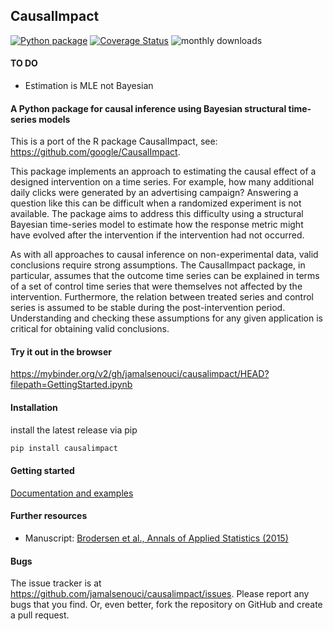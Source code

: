 ## CausalImpact

[![Python package](https://github.com/jamalsenouci/causalimpact/actions/workflows/main.yml/badge.svg)](https://github.com/jamalsenouci/causalimpact/actions/workflows/main.yml)
[![Coverage Status](https://coveralls.io/repos/github/jamalsenouci/causalimpact/badge.svg)](https://coveralls.io/github/jamalsenouci/causalimpact)
![monthly downloads](https://pepy.tech/badge/causalimpact/month)

#### TO DO

- Estimation is MLE not Bayesian

#### A Python package for causal inference using Bayesian structural time-series models

This is a port of the R package CausalImpact, see: https://github.com/google/CausalImpact.

This package implements an approach to estimating the causal effect of a designed intervention on a time series. For example, how many additional daily clicks were generated by an advertising campaign? Answering a question like this can be difficult when a randomized experiment is not available. The package aims to address this difficulty using a structural Bayesian time-series model to estimate how the response metric might have evolved after the intervention if the intervention had not occurred.

As with all approaches to causal inference on non-experimental data, valid conclusions require strong assumptions. The CausalImpact package, in particular, assumes that the outcome time series can be explained in terms of a set of control time series that were themselves not affected by the intervention. Furthermore, the relation between treated series and control series is assumed to be stable during the post-intervention period. Understanding and checking these assumptions for any given application is critical for obtaining valid conclusions.

#### Try it out in the browser

https://mybinder.org/v2/gh/jamalsenouci/causalimpact/HEAD?filepath=GettingStarted.ipynb

#### Installation

install the latest release via pip

```bash
pip install causalimpact
```

#### Getting started

[Documentation and examples](https://nbviewer.org/github/jamalsenouci/causalimpact/blob/master/GettingStarted.ipynb)

#### Further resources

- Manuscript: [Brodersen et al., Annals of Applied Statistics (2015)](http://research.google.com/pubs/pub41854.html)

#### Bugs

The issue tracker is at https://github.com/jamalsenouci/causalimpact/issues. Please report any bugs that you find. Or, even better, fork the repository on GitHub and create a pull request.
